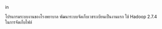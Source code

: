 in

โปรแกรมระบบงานของโรงพยาบาล พัฒนาระบบจัดเก็บเวชระเบียนเป็นงานแรก ใช้ Hadoop 2.7.4 ในการจัดเก็บไฟล์ 
